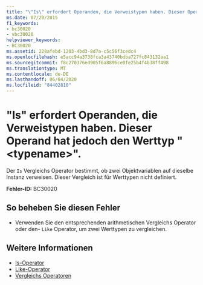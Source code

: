 ```yaml
---
title: "\"Is\" erfordert Operanden, die Verweistypen haben. Dieser Operand hat jedoch den Werttyp \"<typename>\"."
ms.date: 07/20/2015
f1_keywords:
- bc30020
- vbc30020
helpviewer_keywords:
- BC30020
ms.assetid: 228afebd-1203-4bd3-8d7a-c5c56f3cedc4
ms.openlocfilehash: e5acc94a3738fca3a43740bdba727fc843132aa1
ms.sourcegitcommit: f8c270376ed905f6a8896ce0fe25b4f4b38ff498
ms.translationtype: MT
ms.contentlocale: de-DE
ms.lasthandoff: 06/04/2020
ms.locfileid: "84402810"
---
```

# <a name="is-requires-operands-that-have-reference-types-but-this-operand-has-the-value-type-typename"></a>"Is" erfordert Operanden, die Verweistypen haben. Dieser Operand hat jedoch den Werttyp "\<typename>".
Der `Is` Vergleichs Operator bestimmt, ob zwei Objektvariablen auf dieselbe Instanz verweisen. Dieser Vergleich ist für Werttypen nicht definiert.  
  
 **Fehler-ID:** BC30020  
  
## <a name="to-correct-this-error"></a>So beheben Sie diesen Fehler  
  
- Verwenden Sie den entsprechenden arithmetischen Vergleichs Operator oder den- `Like` Operator, um zwei Werttypen zu vergleichen.  
  
## <a name="see-also"></a>Weitere Informationen

- [Is-Operator](../operators/is-operator.md)
- [Like-Operator](../operators/like-operator.md)
- [Vergleichs Operatoren](../operators/comparison-operators.md)
